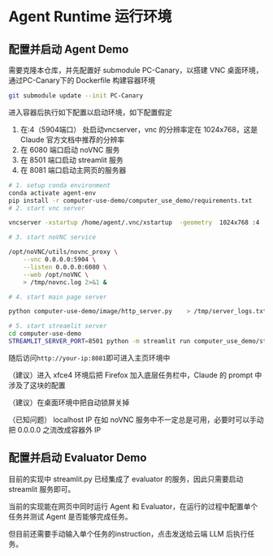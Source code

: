 # Agent Runtime 运行环境

## 配置并启动 Agent Demo

需要克隆本仓库，并先配置好 submodule PC-Canary，以搭建 VNC 桌面环境，通过PC-Canary下的 Dockerfile 构建容器环境
```bash
git submodule update --init PC-Canary
```

进入容器后执行如下配置以启动环境，如下配置假定
1. 在:4（5904端口） 处启动vncserver，vnc 的分辨率定在 1024x768，这是 Claude 官方文档中推荐的分辨率
2. 在 6080 端口启动 noVNC 服务
3. 在 8501 端口启动 streamlit 服务
4. 在 8081 端口启动主网页的服务器

```bash
# 1. setup conda environment
conda activate agent-env
pip install -r computer-use-demo/computer_use_demo/requirements.txt
# 2. start vnc server 

vncserver -xstartup /home/agent/.vnc/xstartup  -geometry  1024x768 :4

# 3. start noVNC service

/opt/noVNC/utils/novnc_proxy \
    --vnc 0.0.0.0:5904 \
    --listen 0.0.0.0:6080 \
    --web /opt/noVNC \
    > /tmp/novnc.log 2>&1 &

# 4. start main page server 

python computer-use-demo/image/http_server.py    > /tmp/server_logs.txt 2>&1 &

# 5. start streamlit server 
cd computer-use-demo
STREAMLIT_SERVER_PORT=8501 python -m streamlit run computer_use_demo/streamlit.py
```
随后访问`http://your-ip:8081`即可进入主页环境中

（建议）进入 xfce4 环境后把 Firefox 加入底层任务栏中，Claude 的 prompt 中涉及了这块的配置

（建议）在桌面环境中把自动锁屏关掉

（已知问题） localhost IP 在如 noVNC 服务中不一定总是可用，必要时可以手动把 0.0.0.0 之流改成容器外 IP

## 配置并启动 Evaluator Demo
目前的实现中 streamlit.py 已经集成了 evaluator 的服务，因此只需要启动 streamlit 服务即可。

当前的实现能在网页中同时运行 Agent 和 Evaluator，在运行的过程中配置单个任务并测试 Agent 是否能够完成任务。

但目前还需要手动输入单个任务的instruction，点击发送给云端 LLM 后执行任务。
